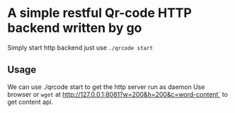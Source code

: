 # A simple restful Qr-code HTTP backend written by go
Simply start http backend just use `./qrcode start`

## Usage 
We can use ./qrcode start to get the http server run as daemon 
Use browser or `wget` at http://127.0.0.1:8081?w=200&h=200&c=word-content` to get content api.
